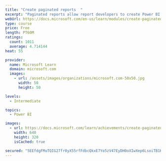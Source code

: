 ```yaml
---
title: "Create paginated reports  "
excerpt: "Paginated reports allow report developers to create Power BI artifacts that have tightly controlled rendering requirements. Paginated reports are ideal for creating sales invoices, receipts, purchase orders, and tabular data. This module will teach you how to create reports, add parameters, and work with tables and charts in paginated reports."
webUrl: https://docs.microsoft.com/en-us/learn/modules/create-paginated-reports-power-bi/
type: course
price: Free
length: PT60M
ratings:
  count: 1011
  average: 4.714144
heat: 55

provider:
  name: Microsoft Learn
  domain: microsoft.com
  images:
    - url: /assets/images/organizations/microsoft.com-50x50.jpg
      width: 50
      height: 50

levels:
  - Intermediate

topics:
  - Power BI

images:
  - url: https://docs.microsoft.com/learn/achievements/create-paginated-reports-power-bi-social.png
    width: 640
    height: 320
    isCached: true

secured: "5EEfdgFMuTQIG27fr0yX55rfFdbcQkxE7Yo5zV47EyDH0oXIwXep6LsoiTB1KBPkATDYBrFG5FH8fXuwc+uTAh2HwZnDvysZ/zf5OMp+uq50nJhXyt99ckPDzB0anYc8nZN9DD/9BQthiE089yhvyHlllCEcRFebCLri9FbS/enZQikFAmjFlsLHi8N5lE0IPCC1cayPpuPOLVmpf6Z2DVssDzn90KK/p1HIaiQTTwk8SeKUZ/klxwYS6pYlA5y62Zc3pVswtTTKJ+8MaLsoYQjs2VwEE3TJIuh810prCsQwzrJgyuV51JL+mPsVlbr1HLuVo/WdqXyh0kPMQMX+f5deUpn/3XZqO7TTlKrA5wZt7y2qorGgEwiSfTrsdQX9KGNaKkKDPdMtztOnjOPoQSZxxRGDB/tGv1Av2SJXQ1A=;xBozFyzO8P2FotHCVNt9wQ=="
---
```


